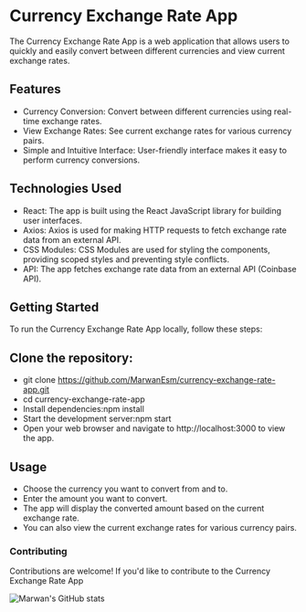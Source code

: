 # Currency Exchange Rate App #

The Currency Exchange Rate App is a web application that allows users to quickly and easily convert between different currencies and view current exchange rates.

## Features ##
* Currency Conversion: Convert between different currencies using real-time exchange rates.
* View Exchange Rates: See current exchange rates for various currency pairs.
* Simple and Intuitive Interface: User-friendly interface makes it easy to perform currency conversions.

## Technologies Used ##

* React: The app is built using the React JavaScript library for building user interfaces.
* Axios: Axios is used for making HTTP requests to fetch exchange rate data from an external API.
* CSS Modules: CSS Modules are used for styling the components, providing scoped styles and preventing style conflicts.
* API: The app fetches exchange rate data from an external API (Coinbase API).

## Getting Started ##
To run the Currency Exchange Rate App locally, follow these steps:

## Clone the repository: ##

* git clone https://github.com/MarwanEsm/currency-exchange-rate-app.git
* cd currency-exchange-rate-app
* Install dependencies:npm install
* Start the development server:npm start
* Open your web browser and navigate to http://localhost:3000 to view the app.

## Usage ###

* Choose the currency you want to convert from and to.
* Enter the amount you want to convert.
* The app will display the converted amount based on the current exchange rate.
* You can also view the current exchange rates for various currency pairs.

### Contributing ###
Contributions are welcome! If you'd like to contribute to the Currency Exchange Rate App


![Marwan's GitHub stats](https://github-readme-stats.vercel.app/api?username=MarwanEsm&show_icons=true&theme=radical)
